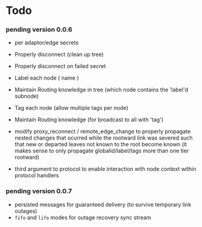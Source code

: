 Todo
====

### pending version 0.0.6

* per adaptor/edge secrets

* Properly disconnect (clean up tree)
* Properly disconnect on failed secret

* Label each node ( name )
* Maintain Routing knowledge in tree (which node contains the 'label'd subnode)

* Tag each node (allow multiple tags per node)
* Maintain Routing knowledge (for broadcast to all with 'tag')

* modify proxy_reconnect / remote_edge_change to properly propagate nested changes that ocurred while the rootward link was severed such that new or departed leaves not known to the root become known (it makes sense to only propagate globalid/label/tags more than one tier rootward)

* third argument to protocol to enable interaction with node context within protocol handlers


### pending version 0.0.7

* persisted messages for guaranteed delivery (to survive temporary link outages)
* `fifo` and `lifo` modes for outage recovery sync stream 

